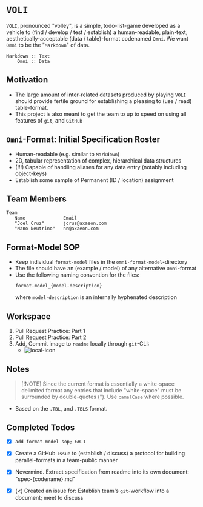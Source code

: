 

# `VOLI`
`VOLI`, pronounced "volley", is a simple, todo-list-game developed as a vehicle to (find / develop / test / establish) a human-readable, plain-text, aesthetically-acceptable (data / table)-format codenamed `Omni`.  We want `Omni` to be the "`Markdown`" of data.
```
Markdown :: Text
    Omni :: Data
```

## Motivation
- The large amount of inter-related datasets produced by playing `VOLI` should provide fertile ground for establishing a pleasing to (use / read) table-format.
- This project is also meant to get the team to up to speed on using all features of `git`, and `GitHub`

## `Omni`-Format: Initial Specification Roster
- Human-readable (e.g. similar to `Markdown`)
- 2D, tabular representation of complex, hierarchical data structures
- (!!!) Capable of handling aliases for any data entry (notably including object-keys)
- Establish some sample of Permanent (ID / location) assignment

## Team Members
```omni
Team
   Name              Email
   "Joel Cruz"       jcruz@axaeon.com
   "Nano Neutrino"   nn@axaeon.com
```

## Format-Model SOP
- Keep individual `format-model` files in the `omni-format-model`-directory
- The file should have an (example / model) of any alternative `Omni`-format
- Use the following naming convention for the files:
   ```
   format-model_{model-description}
   ```
   where `model-description` is an internally hyphenated description

## Workspace
1. Pull Request Practice: Part 1
1. Pull Request Practice: Part 2
1. Add, Commit image to `readme` locally through `git`-CLI:
   - ![local-icon](https://github.com/jcruzaxaeon/voli/assets/149653889/3352b5b0-9a85-4c2c-ab5b-3164a752b808)

## Notes
> [!NOTE] Since the current format is essentially a white-space delimited format any entries that include "white-space" must be surrounded by double-quotes (").  Use `camelCase` where possible.
- Based on the `.TBL`, and `.TBLS` format.

## Completed Todos
- [x] `add format-model sop; GH-1`
- [x] Create a GitHub `Issue` to (establish / discuss) a protocol for building parallel-formats in a team-public manner
- [x] Nevermind. Extract specification from readme into its own document: "spec-{codename}.md"
- [x] (<) Created an issue for: Establish team's `git`-workflow into a document; meet to discuss

